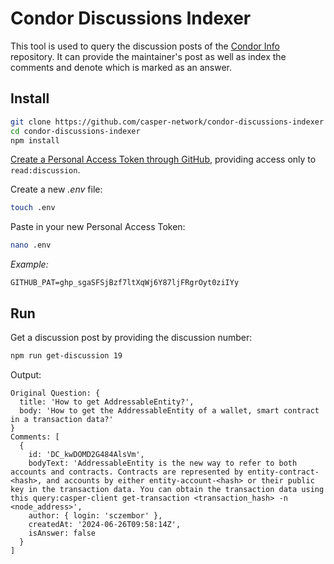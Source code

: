 # Condor Discussions Indexer

This tool is used to query the discussion posts of the [Condor Info](https://github.com/casper-network/condor-info) repository. It can provide the maintainer's post as well as index the comments and denote which is marked as an answer.

## Install

```bash
git clone https://github.com/casper-network/condor-discussions-indexer
cd condor-discussions-indexer
npm install
```

[Create a Personal Access Token through GitHub](https://github.com/settings/tokens/new), providing access only to `read:discussion`.

Create a new _.env_ file:

```bash
touch .env
```

Paste in your new Personal Access Token:

```bash
nano .env
```

_Example:_

```
GITHUB_PAT=ghp_sgaSFSjBzf7ltXqWj6Y87ljFRgrOyt0ziIYy
```

## Run

Get a discussion post by providing the discussion number:

```bash
npm run get-discussion 19
```

Output:

```
Original Question: {
  title: 'How to get AddressableEntity?',
  body: 'How to get the AddressableEntity of a wallet, smart contract in a transaction data?'
}
Comments: [
  {
    id: 'DC_kwDOMD2G484AlsVm',
    bodyText: 'AddressableEntity is the new way to refer to both accounts and contracts. Contracts are represented by entity-contract-<hash>, and accounts by either entity-account-<hash> or their public key in the transaction data. You can obtain the transaction data using this query:casper-client get-transaction <transaction_hash> -n <node_address>',
    author: { login: 'sczembor' },
    createdAt: '2024-06-26T09:58:14Z',
    isAnswer: false
  }
]
```
